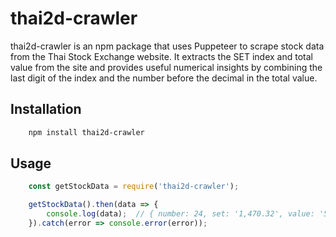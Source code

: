 # thai2d-crawler
thai2d-crawler is an npm package that uses Puppeteer to scrape stock data from the Thai Stock Exchange website. It extracts the SET index and total value from the site and provides useful numerical insights by combining the last digit of the index and the number before the decimal in the total value.

## Installation
```bash
    npm install thai2d-crawler
```

## Usage
```javascript
    const getStockData = require('thai2d-crawler');

    getStockData().then(data => {
        console.log(data);  // { number: 24, set: '1,470.32', value: '57,044.51' }
    }).catch(error => console.error(error));
    
```
